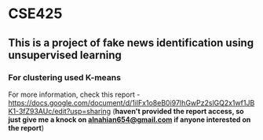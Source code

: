 # CSE425


## This is a project of fake news identification using unsupervised learning

### For clustering used K-means

For more information, check this report - https://docs.google.com/document/d/1ilFx1o8eB0i97IhGwPz2slGQ2x1wf1JBK1-3fZ93AUc/edit?usp=sharing
(**haven't provided the report access, so just give me a knock on alnahian654@gmail.com if anyone interested on the report**)

